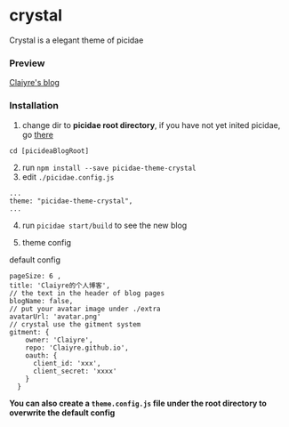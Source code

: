 # crystal
Crystal is a elegant theme of picidae 

### Preview

[Claiyre's blog](https://claiyre.github.io/)


### Installation

1. change dir to **picidae root directory**, if you have not yet inited picidae, go [there](https://github.com/picidaejs/picidaejs)
```
cd [picideaBlogRoot]
```
2. run `npm install --save picidae-theme-crystal`
3. edit `./picidae.config.js`
```
...
theme: "picidae-theme-crystal",
...
```

4. run `picidae start/build` to see the new blog

5. theme config

default config
```
pageSize: 6 ,
title: 'Claiyre的个人博客',
// the text in the header of blog pages
blogName: false,
// put your avatar image under ./extra
avatarUrl: 'avatar.png'  
// crystal use the gitment system
gitment: {
    owner: 'Claiyre',
    repo: 'Claiyre.github.io',
    oauth: {
      client_id: 'xxx',
      client_secret: 'xxxx'
    }
  }
```

**You can also create a `theme.config.js` file under the root directory to overwrite the default config**